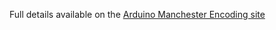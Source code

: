 Full details available on the [Arduino Manchester Encoding site](https://mchr3k.github.io/arduino-libs-manchester/)
